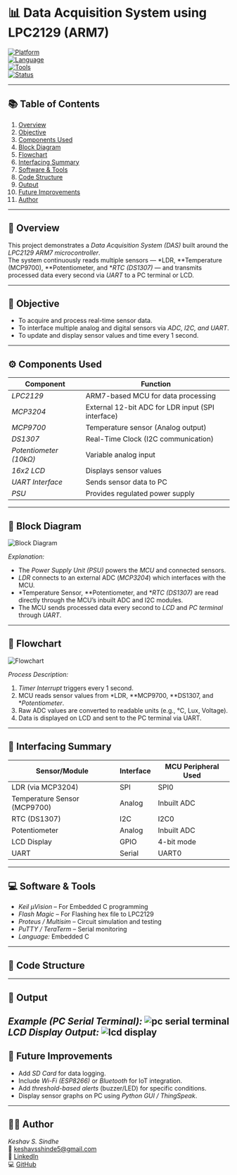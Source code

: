 # 📊 Data Acquisition System using LPC2129 (ARM7)

[![Platform](https://img.shields.io/badge/Platform-ARM7--LPC2129-blue.svg)]()  
[![Language](https://img.shields.io/badge/Language-Embedded%20C-green.svg)]()  
[![Tools](https://img.shields.io/badge/Tools-Keil%2C%20Proteus%2C%20FlashMagic-orange.svg)]()  
[![Status](https://img.shields.io/badge/Status-Working-success.svg)]()

---

## 📚 Table of Contents
1. [Overview](#overview)  
2. [Objective](#objective)  
3. [Components Used](#components-used)  
4. [Block Diagram](#block-diagram)  
5. [Flowchart](#flowchart)  
6. [Interfacing Summary](#interfacing-summary)  
7. [Software & Tools](#software--tools)  
8. [Code Structure](#code-structure)  
9. [Output](#output)  
10. [Future Improvements](#future-improvements)  
11. [Author](#author)

---

## 🧠 Overview
This project demonstrates a *Data Acquisition System (DAS)* built around the *LPC2129 ARM7 microcontroller*.  
The system continuously reads multiple sensors — *LDR, **Temperature (MCP9700), **Potentiometer, and **RTC (DS1307)* — and transmits processed data every second via *UART* to a PC terminal or LCD.

---

## 🎯 Objective
- To acquire and process real-time sensor data.  
- To interface multiple analog and digital sensors via *ADC, I2C, and UART*.  
- To update and display sensor values and time every 1 second.

---

## ⚙ Components Used
| Component | Function |
|------------|-----------|
| *LPC2129* | ARM7-based MCU for data processing |
| *MCP3204* | External 12-bit ADC for LDR input (SPI interface) |
| *MCP9700* | Temperature sensor (Analog output) |
| *DS1307* | Real-Time Clock (I2C communication) |
| *Potentiometer (10kΩ)* | Variable analog input |
| *16x2 LCD* | Displays sensor values |
| *UART Interface* | Sends sensor data to PC |
| *PSU* | Provides regulated power supply |

---

## 🧩 Block Diagram
![Block Diagram](<insert-your-block-diagram-image-link-here>)

*Explanation:*
- The *Power Supply Unit (PSU)* powers the *MCU* and connected sensors.  
- *LDR* connects to an external ADC (*MCP3204*) which interfaces with the MCU.  
- *Temperature Sensor, **Potentiometer, and **RTC (DS1307)* are read directly through the MCU’s inbuilt ADC and I2C modules.  
- The MCU sends processed data every second to *LCD* and *PC terminal* through *UART*.

---

## 🔁 Flowchart
![Flowchart](<insert-your-flowchart-image-link-here>)

*Process Description:*
1. *Timer Interrupt* triggers every 1 second.  
2. MCU reads sensor values from *LDR, **MCP9700, **DS1307, and **Potentiometer*.  
3. Raw ADC values are converted to readable units (e.g., °C, Lux, Voltage).  
4. Data is displayed on LCD and sent to the PC terminal via UART.  

---

## 🧮 Interfacing Summary

| Sensor/Module | Interface | MCU Peripheral Used |
|----------------|------------|----------------------|
| LDR (via MCP3204) | SPI | SPI0 |
| Temperature Sensor (MCP9700) | Analog | Inbuilt ADC |
| RTC (DS1307) | I2C | I2C0 |
| Potentiometer | Analog | Inbuilt ADC |
| LCD Display | GPIO | 4-bit mode |
| UART | Serial | UART0 |

---

## 💻 Software & Tools
- *Keil µVision* – For Embedded C programming  
- *Flash Magic* – For Flashing hex file to LPC2129  
- *Proteus / Multisim* – Circuit simulation and testing  
- *PuTTY / TeraTerm* – Serial monitoring  
- *Language:* Embedded C  

---

## 🧱 Code Structure
---

## 🧾 Output
*Example (PC Serial Terminal):*
![pc serial terminal](<insert-your-block-diagram-image-link-here>)
*LCD Display Output:*
![lcd display](<insert-your-block-diagram-image-link-here>)
---

## 🚀 Future Improvements
- Add *SD Card* for data logging.  
- Include *Wi-Fi (ESP8266)* or *Bluetooth* for IoT integration.  
- Add *threshold-based alerts* (buzzer/LED) for specific conditions.  
- Display sensor graphs on PC using *Python GUI / ThingSpeak*.

---

## 👨‍💻 Author
*Keshav S. Sindhe*  
📧 [keshavsshinde5@gmail.com](mailto:keshavsshinde5@gmail.com)  
🔗 [LinkedIn](https://linkedin.com/in/keshav-sindhe5)  
💻 [GitHub](https://github.com/keshavsindhe)
